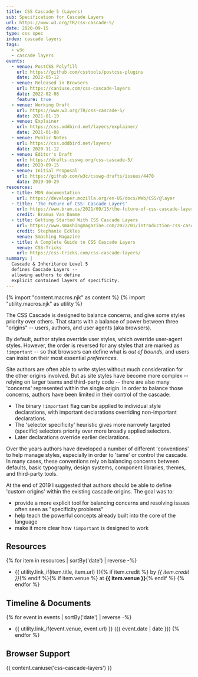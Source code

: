 ```yaml
---
title: CSS Cascade 5 (Layers)
sub: Specification for Cascade Layers
url: https://www.w3.org/TR/css-cascade-5/
date: 2020-09-15
type: css spec
index: cascade layers
tags:
  - w3c
  - cascade layers
events:
  - venue: PostCSS Polyfill
    url: https://github.com/csstools/postcss-plugins
    date: 2022-05-12
  - venue: Released in Browsers
    url: https://caniuse.com/css-cascade-layers
    date: 2022-02-08
    feature: true
  - venue: Working Draft
    url: https://www.w3.org/TR/css-cascade-5/
    date: 2021-01-19
  - venue: Explainer
    url: https://css.oddbird.net/layers/explainer/
    date: 2021-01-08
  - venue: Public Notes
    url: https://css.oddbird.net/layers/
    date: 2020-11-12
  - venue: Editor's Draft
    url: https://drafts.csswg.org/css-cascade-5/
    date: 2020-09-15
  - venue: Initial Proposal
    url: https://github.com/w3c/csswg-drafts/issues/4470
    date: 2019-10-29
resources:
  - title: MDN documentation
    url: https://developer.mozilla.org/en-US/docs/Web/CSS/@layer
  - title: 'The Future of CSS: Cascade Layers'
    url: https://www.bram.us/2021/09/15/the-future-of-css-cascade-layers-css-at-layer/
    credit: Bramus Van Damme
  - title: Getting Started With CSS Cascade Layers
    url: https://www.smashingmagazine.com/2022/01/introduction-css-cascade-layers/
    credit: Stephanie Eckles
    venue: Smashing Magazine
  - title: A Complete Guide to CSS Cascade Layers
    venue: CSS-Tricks
    url: https://css-tricks.com/css-cascade-layers/
summary: |
  Cascade & Inheritance Level 5
  defines Cascade Layers --
  allowing authors to define
  explicit contained layers of specificity.
---
```

{% import "content.macros.njk" as content %}
{% import "utility.macros.njk" as utility %}

The CSS Cascade is designed to balance concerns,
and give some styles priority over others.
That starts with a balance of power
between three "origins" --
users, authors, and user agents (aka browsers).

By default, author styles override user styles,
which override user-agent styles.
However, the order is reversed
for any styles that are marked as `!important` --
so that browsers can define what is _out of bounds_,
and users can insist on their most essential _preferences_.

Site authors are often able to write styles
without much consideration for the other origins involved.
But as site styles have become more complex --
relying on larger teams and third-party code --
there are also many 'concerns' represented
within the single origin.
In order to balance those concerns,
authors have been limited in their control of the cascade:

- The binary `!important` flag
  can be applied to individual style declarations,
  with important declarations
  overriding non-important declarations.
- The 'selector specificity' heuristic
  gives more narrowly targeted (specific) selectors
  priority over more broadly applied selectors.
- Later declarations override earlier declarations.

Over the years
authors have developed a number of different 'conventions'
to help manage styles,
especially in order to 'tame' or control the cascade.
In many cases,
these conventions rely on balancing concerns
between defaults, basic typography,
design systems, component libraries, themes,
and third-party tools.

At the end of 2019
I suggested that authors should be able to define 'custom origins'
within the existing cascade origins.
The goal was to:

- provide a more explicit tool
  for balancing concerns
  and resolving issues often seen as "specificity problems"
- help teach the powerful concepts already built into the core of the language
- make it more clear how `!important` is designed to work

## Resources

{% for item in resources | sortBy('date') | reverse -%}
- {{ utility.link_if(item.title, item.url) }}{% if item.credit %} by _{{ item.credit }}_{% endif %}{% if item.venue %} at **{{ item.venue }}**{% endif %}
{% endfor %}

## Timeline & Documents

{% for event in events | sortBy('date') | reverse -%}
- {{ utility.link_if(event.venue, event.url) }} ({{ event.date | date }})
{% endfor %}

## Browser Support

{{ content.caniuse('css-cascade-layers') }}
